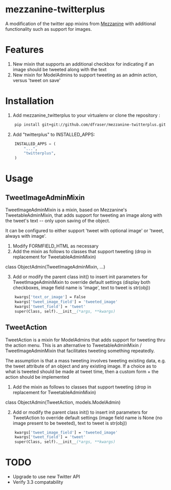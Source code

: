 mezzanine-twitterplus
=====================
A modification of the twitter app mixins from [Mezzanine][1] with additional functionality such as support for images.


Features
=========
1. New mixin that supports an additional checkbox for indicating if an image should be tweeted along with the text
2. New mixin for ModelAdmins to support tweeting as an admin action, versus 'tweet on save'


Installation
============
1. Add mezzanine_twitterplus to your virtualenv or clone the repository :
```bash
    pip install git+git://github.com/dfraser/mezzanine-twitterplus.git
```

2. Add "twitterplus" to INSTALLED_APPS:
```python
    INSTALLED_APPS = (
        "...",
        "twitterplus",
    )
```

Usage
======

TweetImageAdminMixin
----------------------
TweetImageAdminMixin is a mixin, based on Mezzanine's TweetableAdminMixin, that adds support for tweeting an image
along with the tweet's text -- only upon saving of the object.

It can be configured to either support 'tweet with optional image' or 'tweet, always with image'.

1. Modify FORMFIELD_HTML as necessary
2. Add the mixin as follows to classes that support tweeting (drop in replacement for TweetableAdminMixin)

class ObjectAdmin(TweetImageAdminMixin, ...)

3. Add or modify the parent class init() to insert init parameters for TweetImageAdminMixin to override default
settings (display both checkboxes, image field name is 'image', text to tweet is str(obj))

```def __init__(self, *args, *kwargs):
    kwargs['text_or_image'] = False
    kwargs['tweet_image_field'] = 'tweeted_image'
    kwargs['tweet_field'] = 'tweet'
    super(Class, self).__init__(*args, **kwargs)
```

TweetAction
-------------
TweetAction is a mixin for ModelAdmins that adds support for tweeting thru the action menu. This is an alternative to
TweetableAdminMixin / TweetImageAdminMixin that facilitates tweeting something repeatedly.

The assumption is that a mass tweeting involves tweeting existing data, e.g. the tweet attribute of an object and any
existing image. If a choice as to what is tweeted should be made at tweet time, then a custom form + the action should
be implemented

1. Add the mixin as follows to classes that support tweeting (drop in replacement for TweetableAdminMixin)

class ObjectAdmin(TweetAction, models.ModelAdmin)

2. Add or modify the parent class init() to insert init parameters for TweetAction to override default
settings (image field name is None (no image present to be tweeted), text to tweet is str(obj))

```def __init__(self, *args, *kwargs):
    kwargs['tweet_image_field'] = 'tweeted_image'
    kwargs['tweet_field'] = 'tweet'
    super(Class, self).__init__(*args, **kwargs)
```


TODO
=====

* Upgrade to use new Twitter API
* Verify 3.3 compatability


[1]: http://mezzanine.jupo.org "Mezzanine CMS"
